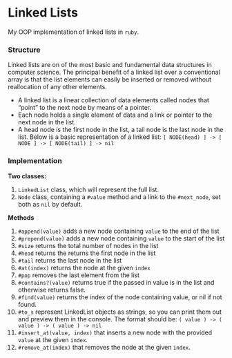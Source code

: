 # Linked Lists
My OOP implementation of linked lists in `ruby`.

### Structure
Linked lists are on of the most basic and fundamental data structures in computer science. The principal benefit of a linked list over a conventional array is that the list elements can easily be inserted or removed without reallocation of any other elements.
* A linked list is a linear collection of data elements called nodes that “point” to the next node by means of a pointer.
* Each node holds a single element of data and a link or pointer to the next node in the list.
* A head node is the first node in the list, a tail node is the last node in the list. Below is a basic representation of a linked list: `[ NODE(head) ] -> [ NODE ] -> [ NODE(tail) ] -> nil`

### Implementation 
**Two classes:**
1. `LinkedList` class, which will represent the full list.
2. `Node` class, containing a `#value` method and a link to the `#next_node`, set both as `nil` by default.

**Methods**
1. `#append(value)` adds a new node containing `value` to the end of the list
2. `#prepend(value)` adds a new node containing `value` to the start of the list
3. `#size` returns the total number of nodes in the list
4. `#head` returns the returns the first node in the list
5. `#tail` returns the last node in the list
6. `#at(index)` returns the node at the given `index`
7. `#pop` removes the last element from the list
8. `#contains?(value)` returns true if the passed in value is in the list and otherwise returns false.
9. `#find(value)` returns the index of the node containing value, or nil if not found.
10. `#to_s` represent LinkedList objects as strings, so you can print them out and preview them in the console. The format should be: `( value ) -> ( value ) -> ( value ) -> nil`
11. `#insert_at(value, index)` that inserts a new node with the provided `value` at the given `index`.
12. `#remove_at(index)` that removes the node at the given `index`.